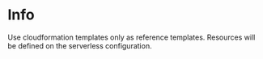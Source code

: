 # Info

Use cloudformation templates only as reference templates. Resources will be defined on the serverless configuration.